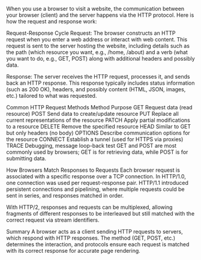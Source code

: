 When you use a browser to visit a website, the communication between your browser (client) and the server happens via the HTTP protocol. Here is how the request and response work:

Request-Response Cycle
Request: The browser constructs an HTTP request when you enter a web address or interact with web content. This request is sent to the server hosting the website, including details such as the path (which resource you want, e.g., /home, /about) and a verb (what you want to do, e.g., GET, POST) along with additional headers and possibly data.

Response: The server receives the HTTP request, processes it, and sends back an HTTP response. This response typically includes status information (such as 200 OK), headers, and possibly content (HTML, JSON, images, etc.) tailored to what was requested.

Common HTTP Request Methods
Method	Purpose
GET	Request data (read resource)
POST	Send data to create/update resource
PUT	Replace all current representations of the resource
PATCH	Apply partial modifications to a resource
DELETE	Remove the specified resource
HEAD	Similar to GET but only headers (no body)
OPTIONS	Describe communication options for the resource
CONNECT	Establish a tunnel (used for HTTPS via proxies)
TRACE	Debugging, message loop-back test
GET and POST are most commonly used by browsers; GET is for retrieving data, while POST is for submitting data.

How Browsers Match Responses to Requests
Each browser request is associated with a specific response over a TCP connection. In HTTP/1.0, one connection was used per request-response pair. HTTP/1.1 introduced persistent connections and pipelining, where multiple requests could be sent in series, and responses matched in order.

With HTTP/2, responses and requests can be multiplexed, allowing fragments of different responses to be interleaved but still matched with the correct request via stream identifiers.

Summary
A browser acts as a client sending HTTP requests to servers, which respond with HTTP responses. The method (GET, POST, etc.) determines the interaction, and protocols ensure each request is matched with its correct response for accurate page rendering.



